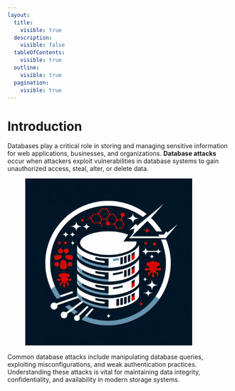 ```yaml
---
layout:
  title:
    visible: true
  description:
    visible: false
  tableOfContents:
    visible: true
  outline:
    visible: true
  pagination:
    visible: true
---
```


# Introduction

Databases play a critical role in storing and managing sensitive information for web applications, businesses, and organizations. **Database attacks** occur when attackers exploit vulnerabilities in database systems to gain unauthorized access, steal, alter, or delete data.&#x20;

<figure><img src="../.gitbook/assets/image (271).png" alt="" width="375"><figcaption></figcaption></figure>

Common database attacks include manipulating database queries, exploiting misconfigurations, and weak authentication practices. Understanding these attacks is vital for maintaining data integrity, confidentiality, and availability in modern storage systems.
